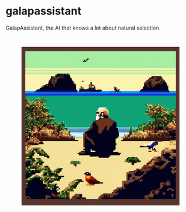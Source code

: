 # galapassistant
GalapAssistant, the AI that knows a lot about natural selection

<p align="center" style="margin: 3em">
  <a href="https://github.com/fsiconha/galapassistant">
    <img src="docs/galapassistant-img.png" alt="notesight"/ width="425">
  </a>
</p>